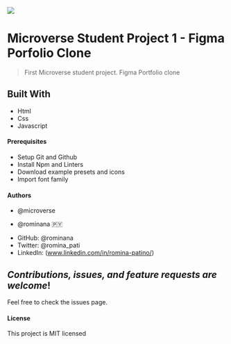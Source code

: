 ![](https://img.shields.io/badge/Microverse-blueviolet)

# Microverse Student Project 1 - Figma Porfolio Clone
> First Microverse student project. Figma Portfolio clone

## Built With

- Html
- Css
- Javascript

#### Prerequisites
- Setup Git and Github
- Install Npm and Linters
- Download example presets and icons
- Import font family

#### Authors 
* @microverse

* @rominana :paraguay:
- GitHub: @rominana
- Twitter: @romina_pati
- LinkedIn: (www.linkedin.com/in/romina-patino/)

## *Contributions, issues, and feature requests are welcome*!

Feel free to check the issues page.

#### License
This project is MIT licensed
